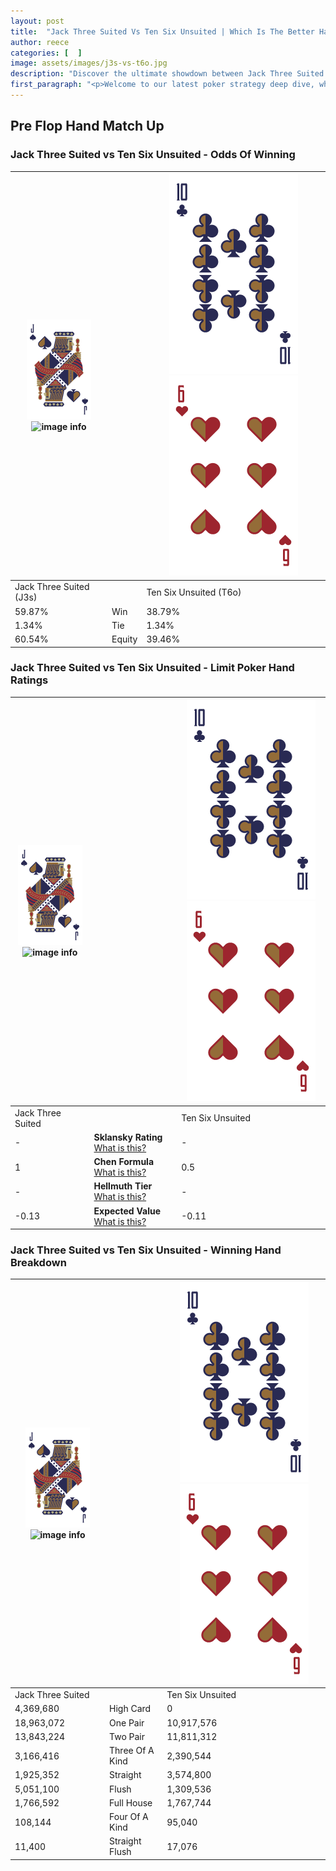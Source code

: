 ```yaml
---
layout: post
title:  "Jack Three Suited Vs Ten Six Unsuited | Which Is The Better Hand In Poker? A Complete Guide"
author: reece
categories: [  ]
image: assets/images/j3s-vs-t6o.jpg
description: "Discover the ultimate showdown between Jack Three Suited and Ten Six Unsuited in poker! Uncover the odds, strategies, and scenarios where one hand triumphs over the other. Get ready to up your poker game with this thrilling analysis."
first_paragraph: "<p>Welcome to our latest poker strategy deep dive, where we're pitting two distinct hands against each other in a high-stakes showdown: Jack Three Suited vs Ten Six Unsuited.</p><p>In the dynamic world of poker, every decision counts, and knowing which hand holds the upper hand is key to your success at the table.</p><p>In this article, we'll dissect these two hands, explore the scenarios where one dominates the other, and equip you with the knowledge to make strategic choices that can tip the odds in your favor.</p><p>Get ready to unravel the intriguing dynamics of these poker hands and elevate your game to new heights.</p>"
---
```




[comment]: # (sp0)

## Pre Flop Hand Match Up

<div class="table hand-ratings" markdown="1"> 



### Jack Three Suited vs Ten Six Unsuited - Odds Of Winning


    
| ![image info](assets/images/hand1/J.png) ![image info](assets/images/hand1/3s.png) |  | ![image info](assets/images/hand2/T.png) ![image info](assets/images/hand2/6o.png) |
| -------- | -------- | -------- |
| Jack Three Suited (J3s) |  | Ten Six Unsuited (T6o) |
| 59.87% | Win | 38.79% |
| 1.34% | Tie | 1.34% |
| 60.54% | Equity | 39.46% |




[comment]: # (sp1)



### Jack Three Suited vs Ten Six Unsuited - Limit Poker Hand Ratings


    
| ![image info](assets/images/hand1/J.png) ![image info](assets/images/hand1/3s.png) |  | ![image info](assets/images/hand2/T.png) ![image info](assets/images/hand2/6o.png) |
| -------- | -------- | -------- |
| Jack Three Suited |  | Ten Six Unsuited |
| - | **Sklansky Rating** [What is this?](/sklansky-rating-explained) | - |
| 1 | **Chen Formula** [What is this?](/chen-formula-explained) | 0.5 |
| - | **Hellmuth Tier** [What is this?](/Hellmuth-tier-explained) | - |
| -0.13 | **Expected Value** [What is this?](/expected-value-explained) | -0.11 |




[comment]: # (sp2)



### Jack Three Suited vs Ten Six Unsuited - Winning Hand Breakdown


    
| ![image info](assets/images/hand1/J.png) ![image info](assets/images/hand1/3s.png) |  | ![image info](assets/images/hand2/T.png) ![image info](assets/images/hand2/6o.png) |
| -------- | -------- | -------- |
| Jack Three Suited |  | Ten Six Unsuited |
| 4,369,680 | High Card | 0 |
| 18,963,072 | One Pair | 10,917,576 |
| 13,843,224 | Two Pair | 11,811,312 |
| 3,166,416 | Three Of A Kind | 2,390,544 |
| 1,925,352 | Straight | 3,574,800 |
| 5,051,100 | Flush | 1,309,536 |
| 1,766,592 | Full House | 1,767,744 |
| 108,144 | Four Of A Kind | 95,040 |
| 11,400 | Straight Flush | 17,076 |




[comment]: # (sp3)



</div>

[comment]: # (sp4)



[comment]: # (sp5)

